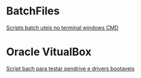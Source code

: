 # BatchFiles
[Scripts batch uteis no terminal windows CMD](https://github.com/WesDavid97/BatchFiles-Windows/tree/main/Sistema)

# Oracle VitualBox
[Script bach para testar pendrive e drivers bootaveis](https://github.com/WesDavid97/BatchFiles-Windows/blob/main/VirtualBox%2FPendriveBoot%20%28Adm%29.bat)